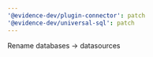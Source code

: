 ```yaml
---
'@evidence-dev/plugin-connector': patch
'@evidence-dev/universal-sql': patch
---
```


Rename databases -> datasources
